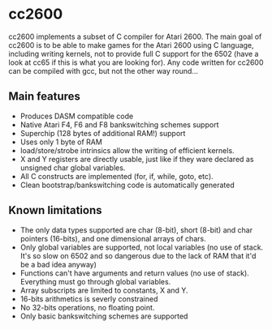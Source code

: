 # cc2600
cc2600 implements a subset of C compiler for Atari 2600. The main goal of cc2600 is to be able to make games for the Atari 2600
using C language, including writing kernels, not to provide full C support for the 6502 
(have a look at cc65 if this is what you are looking for). Any code written for cc2600 can be compiled with gcc, but not
the other way round... 

## Main features

- Produces DASM compatible code
- Native Atari F4, F6 and F8 bankswitching schemes support
- Superchip (128 bytes of additional RAM!) support
- Uses only 1 byte of RAM
- load/store/strobe intrinsics allow the writing of efficient kernels.
- X and Y registers are directly usable, just like if they ware declared as unsigned char global variables.
- All C constructs are implemented (for, if, while, goto, etc).
- Clean bootstrap/bankswitching code is automatically generated

## Known limitations

- The only data types supported are char (8-bit), short (8-bit) and char pointers (16-bits), and one dimensional arrays of chars.
- Only global variables are supported, not local variables (no use of stack. It's so slow on 6502 and so dangerous due
    to the lack of RAM that it'd be a bad idea anyway)
- Functions can't have arguments and return values (no use of stack). Everything must go through global variables.
- Array subscripts are limited to constants, X and Y.
- 16-bits arithmetics is severly constrained
- No 32-bits operations, no floating point.
- Only basic bankswitching schemes are supported
